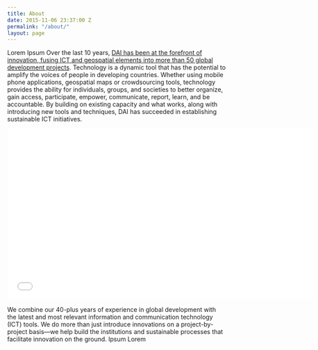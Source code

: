 ```yaml
---
title: About
date: 2015-11-06 23:37:00 Z
permalink: "/about/"
layout: page
---
```


Lorem Ipsum Over the last 10 years, [DAI has been at the forefront of innovation, fusing ICT and geospatial elements into more than 50 global development projects](http://dai.dev/our-work/solutions/information-and-communication-technology-development/). Technology is a dynamic tool that has the potential to amplify the voices of people in developing countries. Whether using mobile phone applications, geospatial maps or crowdsourcing tools, technology provides the ability for individuals, groups, and societies to better organize, gain access, participate, empower, communicate, report, learn, and be accountable. By building on existing capacity and what works, along with introducing new tools and techniques, DAI has succeeded in establishing sustainable ICT initiatives.

<iframe allowfullscreen="" frameborder="0" height="394" mozallowfullscreen="" src="//player.vimeo.com/video/79700096" webkitallowfullscreen="" width="703"></iframe>

We combine our 40-plus years of experience in global development with the latest and most relevant information and communication technology (ICT) tools. We do more than just introduce innovations on a project-by-project basis—we help build the institutions and sustainable processes that facilitate innovation on the ground. Ipsum Lorem
